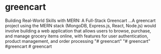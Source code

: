 # greencart
Building Real-World Skills with MERN: A Full-Stack Greencart ...A greencart project using the MERN stack (MongoDB, Express.js, React, Node.js) would involve building a web application that allows users to browse, purchase, and manage grocery items online, with features for user authentication, product management, and order processing
"# greencart" 
"# greencart" 
#greencart
#   g r e e n c a r t  
 